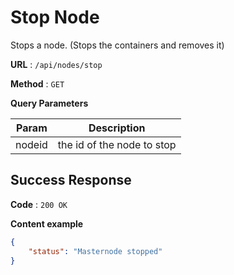 # Stop Node

Stops a node. (Stops the containers and removes it) 

**URL** : `/api/nodes/stop`

**Method** : `GET`


**Query Parameters**

| Param         | Description   |
| ------------- |:-------------:|
| nodeid        | the id of the node to stop |

## Success Response

**Code** : `200 OK`

**Content example**

```json
{
    "status": "Masternode stopped"
}
```

